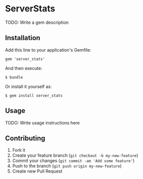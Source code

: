 # ServerStats

TODO: Write a gem description

## Installation

Add this line to your application's Gemfile:

    gem 'server_stats'

And then execute:

    $ bundle

Or install it yourself as:

    $ gem install server_stats

## Usage

TODO: Write usage instructions here

## Contributing

1. Fork it
2. Create your feature branch (`git checkout -b my-new-feature`)
3. Commit your changes (`git commit -am 'Add some feature'`)
4. Push to the branch (`git push origin my-new-feature`)
5. Create new Pull Request
